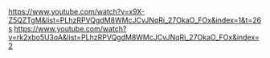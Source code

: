 https://www.youtube.com/watch?v=x9X-Z5QZTgM&list=PLhzRPVQgdM8WMcJCvJNqRi_27OkaO_FOx&index=1&t=26s
https://www.youtube.com/watch?v=rk2xbo5U3oA&list=PLhzRPVQgdM8WMcJCvJNqRi_27OkaO_FOx&index=2

